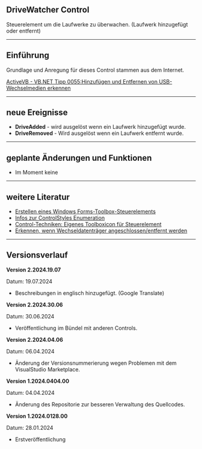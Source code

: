 ## DriveWatcher Control

Steuerelement um die Laufwerke zu überwachen. (Laufwerk hinzugefügt oder entfernt)

---

## Einführung

Grundlage und Anregung für dieses Control stammen aus dem Internet.

[ActiveVB - VB.NET Tipp 0055:Hinzufügen und Entfernen von USB-Wechselmedien erkennen](http://www.activevb.de/tipps/vbnettipps/tipp0055.html)

---

## neue Ereignisse

- **DriveAdded** - wird ausgelöst wenn ein Laufwerk hinzugefügt wurde.
- **DriveRemoved** - Wird ausgelöst wenn ein Laufwerk entfernt wurde.

---

## geplante Änderungen und Funktionen

- Im Moment keine

---

## weitere Literatur

- [Erstellen eines Windows Forms-Toolbox-Steuerelements](https://docs.microsoft.com/de-de/visualstudio/extensibility/creating-a-windows-forms-toolbox-control?view=vs-2022)
- [Infos zur ControlStyles Enumeration](https://learn.microsoft.com/de-de/dotnet/api/system.windows.forms.controlstyles?redirectedfrom=MSDN&view=netframework-4.7.2)
- [Control-Techniken: Eigenes Toolboxicon für Steuerelement](https://www.vb-paradise.de/index.php/Thread/123746-Control-Techniken-Eigenes-Toolboxicon-f%C3%BCr-Steuerelement/)
- [Erkennen, wenn Wechseldatenträger angeschlossen/entfernt werden](https://www.vbarchiv.net/tipps/tipp_1928-erkennen-wenn-wechseldatentraeger-angeschlossen-entfernt-werden.html)

---

## Versionsverlauf

**Version 2.2024.19.07**

Datum: 19.07.2024

- Beschreibungen in englisch hinzugefügt. (Google Translate)

**Version 2.2024.30.06**

Datum: 30.06.2024

- Veröffentlichung im Bündel mit anderen Controls.

**Version 2.2024.04.06**

Datum: 06.04.2024

- Änderung der Versionsnummerierung wegen Problemen mit dem VisualStudio Marketplace.

**Version 1.2024.0404.00**

Datum: 04.04.2024

- Änderung des Repositorie zur besseren Verwaltung des Quellcodes.

**Version 1.2024.0128.00**

Datum: 28.01.2024
 
- Erstveröffentlichung

